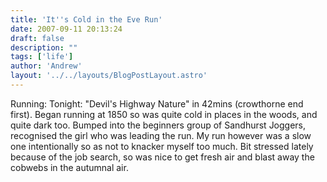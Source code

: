 ```yaml
---
title: 'It''s Cold in the Eve Run'
date: 2007-09-11 20:13:24
draft: false
description: ""
tags: ['life']
author: 'Andrew'
layout: '../../layouts/BlogPostLayout.astro'
---
```


Running: Tonight: "Devil's Highway Nature" in 42mins (crowthorne end first). Began running at 1850 so was quite cold in places in the woods, and quite dark too. Bumped into the beginners group of Sandhurst Joggers, recognised the girl who was leading the run. My run however was a slow one intentionally so as not to knacker myself too much. Bit stressed lately because of the job search, so was nice to get fresh air and blast away the cobwebs in the autumnal air.
